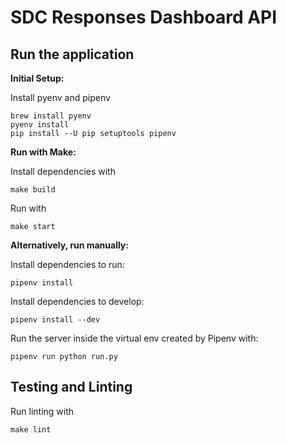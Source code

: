 # SDC Responses Dashboard API

## Run the application

**Initial Setup:**

Install pyenv and pipenv
```
brew install pyenv
pyenv install
pip install --U pip setuptools pipenv
```

**Run with Make:**

Install dependencies with
```
make build
```

Run with
```
make start
```

**Alternatively, run manually:**

Install dependencies to run:
```
pipenv install
```

Install dependencies to develop:
```
pipenv install --dev
```

Run the server inside the virtual env created by Pipenv with:

```
pipenv run python run.py
```

## Testing and Linting

Run linting with
```
make lint
```
